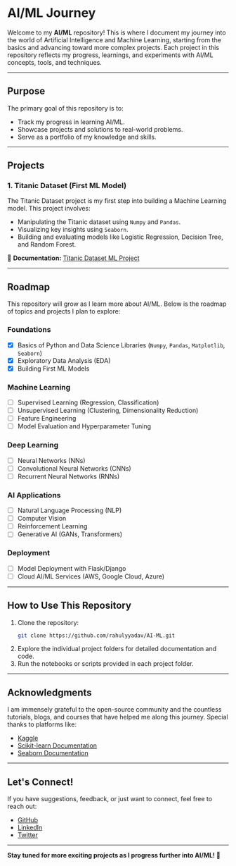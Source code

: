# AI/ML Journey

Welcome to my **AI/ML** repository! This is where I document my journey into the world of Artificial Intelligence and Machine Learning, starting from the basics and advancing toward more complex projects. Each project in this repository reflects my progress, learnings, and experiments with AI/ML concepts, tools, and techniques.

---

## Purpose

The primary goal of this repository is to:

- Track my progress in learning AI/ML.
- Showcase projects and solutions to real-world problems.
- Serve as a portfolio of my knowledge and skills.

---

## Projects

### 1. Titanic Dataset (First ML Model)

The Titanic Dataset project is my first step into building a Machine Learning model. This project involves:

- Manipulating the Titanic dataset using `Numpy` and `Pandas`.
- Visualizing key insights using `Seaborn`.
- Building and evaluating models like Logistic Regression, Decision Tree, and Random Forest.

📄 **Documentation:** [Titanic Dataset ML Project](./titanicDataset.md)

---

## Roadmap

This repository will grow as I learn more about AI/ML. Below is the roadmap of topics and projects I plan to explore:

### Foundations

- [x] Basics of Python and Data Science Libraries (`Numpy`, `Pandas`, `Matplotlib`, `Seaborn`)
- [x] Exploratory Data Analysis (EDA)
- [x] Building First ML Models

### Machine Learning

- [ ] Supervised Learning (Regression, Classification)
- [ ] Unsupervised Learning (Clustering, Dimensionality Reduction)
- [ ] Feature Engineering
- [ ] Model Evaluation and Hyperparameter Tuning

### Deep Learning

- [ ] Neural Networks (NNs)
- [ ] Convolutional Neural Networks (CNNs)
- [ ] Recurrent Neural Networks (RNNs)

### AI Applications

- [ ] Natural Language Processing (NLP)
- [ ] Computer Vision
- [ ] Reinforcement Learning
- [ ] Generative AI (GANs, Transformers)

### Deployment

- [ ] Model Deployment with Flask/Django
- [ ] Cloud AI/ML Services (AWS, Google Cloud, Azure)

---

## How to Use This Repository

1. Clone the repository:
   ```bash
   git clone https://github.com/rahulyyadav/AI-ML.git
   ```
2. Explore the individual project folders for detailed documentation and code.
3. Run the notebooks or scripts provided in each project folder.

---

## Acknowledgments

I am immensely grateful to the open-source community and the countless tutorials, blogs, and courses that have helped me along this journey. Special thanks to platforms like:

- [Kaggle](https://www.kaggle.com/)
- [Scikit-learn Documentation](https://scikit-learn.org/)
- [Seaborn Documentation](https://seaborn.pydata.org/)

---

## Let's Connect!

If you have suggestions, feedback, or just want to connect, feel free to reach out:

- [GitHub](https://github.com/rahulyyadav)
- [LinkedIn](https://www.linkedin.com/in/rahulyyadav)
- [Twitter](https://twitter.com/_rahulyyadav)

---

**Stay tuned for more exciting projects as I progress further into AI/ML! 🚀**
